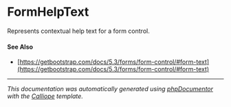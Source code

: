 # FormHelpText

Represents contextual help text for a form control.

#### See Also

- [https://getbootstrap.com/docs/5.3/forms/form-control/#form-text](https://getbootstrap.com/docs/5.3/forms/form-control/#form-text)

---

*This documentation was automatically generated using [phpDocumentor](http://www.phpdoc.org/) with the [Calliope](https://github.com/DaphneWebFramework/Calliope) template.*
